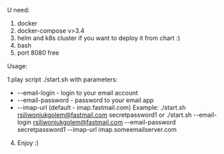 U need:
1. docker
2. docker-compose v>3.4
3. helm and k8s cluster if you want to deploy it from chart :)
4. bash
5. port 8080 free

Usage:

1.play script ./start.sh with parameters:
- --email-login - login to your email account
- --email-password - password to your email app
- --imap-url (default - imap.fastmail.com)
Example: ./start.sh rsiliwoniukgolem@fastmail.com secretpassword1
or ./start.sh --email-login rsiliwoniukgolem@fastmail.com --email-password secretpassword1 --imap-url imap.someemailserver.com
4. Enjoy :)
